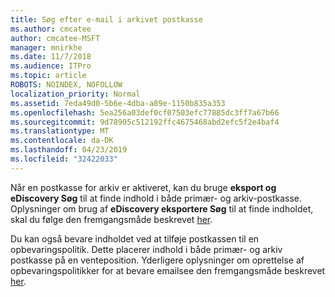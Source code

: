 ```yaml
---
title: Søg efter e-mail i arkivet postkasse
ms.author: cmcatee
author: cmcatee-MSFT
manager: mnirkhe
ms.date: 11/7/2018
ms.audience: ITPro
ms.topic: article
ROBOTS: NOINDEX, NOFOLLOW
localization_priority: Normal
ms.assetid: 7eda49d0-5b6e-4dba-a89e-1150b835a353
ms.openlocfilehash: 5ea256a03def0cf07503efc77885dc3ff7a67b66
ms.sourcegitcommit: 9d78905c512192ffc4675468abd2efc5f2e4baf4
ms.translationtype: MT
ms.contentlocale: da-DK
ms.lasthandoff: 04/23/2019
ms.locfileid: "32422033"
---
```

Når en postkasse for arkiv er aktiveret, kan du bruge **eksport og eDiscovery Søg** til at finde indhold i både primær- og arkiv-postkasse. Oplysninger om brug af **eDiscovery eksportere Søg** til at finde indholdet, skal du følge den fremgangsmåde beskrevet [her](https://docs.microsoft.com/office365/securitycompliance/export-search-results).
  
Du kan også bevare indholdet ved at tilføje postkassen til en opbevaringspolitik. Dette placerer indhold i både primær- og arkiv postkasse på en venteposition. Yderligere oplysninger om oprettelse af opbevaringspolitikker for at bevare emailsee den fremgangsmåde beskrevet [her](https://docs.microsoft.com/Office365/securitycompliance/retention-policies).
  

